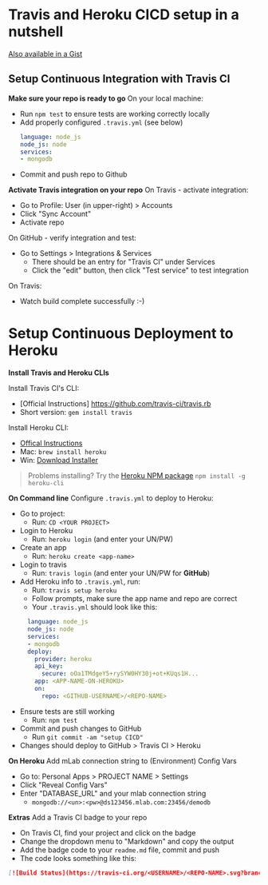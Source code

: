 # Travis and Heroku CICD setup in a nutshell

[Also available in a Gist](https://gist.github.com/cklanac/789e902b2f03963fabaf9032f35b19d7)

## Setup Continuous Integration with Travis CI


**Make sure your repo is ready to go**
On your local machine:
- Run `npm test` to ensure tests are working correctly locally
- Add properly configured `.travis.yml` (see below)
  ```yaml
  language: node_js
  node_js: node
  services:
  - mongodb
  ```
- Commit and push repo to Github

**Activate Travis integration on your repo**
On Travis - activate integration:
  - Go to Profile: User (in upper-right) > Accounts
  - Click "Sync Account" 
  - Activate repo 

On GitHub - verify integration and test:
- Go to Settings > Integrations & Services
   - There should be an entry for "Travis CI" under Services
   - Click the "edit" button, then click "Test service" to test integration

On Travis:
- Watch build complete successfully :-)

# Setup Continuous Deployment to Heroku

**Install Travis and Heroku CLIs**

Install Travis CI's CLI:
- [Official Instructions] https://github.com/travis-ci/travis.rb
- Short version: `gem install travis`

Install Heroku CLI:
- [Offical Instructions](https://devcenter.heroku.com/articles/heroku-cli)
- Mac: `brew install heroku`
- Win: [Download Installer](https://cli-assets.heroku.com/heroku-cli/channels/stable/heroku-cli-x64.exe)

> Problems installing? Try the [Heroku NPM package](https://www.npmjs.com/package/heroku-cli)
`npm install -g heroku-cli`

**On Command line**
Configure `.travis.yml` to deploy to Heroku:
  - Go to project:
    - Run: `CD <YOUR PROJECT>`
  - Login to Heroku
    - Run: `heroku login` (and enter your UN/PW)
  - Create an app
    - Run: `heroku create <app-name>`
  - Login to travis
    - Run: `travis login` (and enter your UN/PW for **GitHub**)
  - Add Heroku info to `.travis.yml`, run: 
    - Run: `travis setup heroku`
    - Follow prompts, make sure the app name and repo are correct
    - Your `.travis.yml` should look like this:
    ```yaml
      language: node_js
      node_js: node
      services:
      - mongodb
      deploy:
        provider: heroku
        api_key:
          secure: oOa1TMdgeY5+rySYW0HY30j+ot+KUqs1H...
        app: <APP-NAME-ON-HEROKU>
        on:
          repo: <GITHUB-USERNAME>/<REPO-NAME>
    ```
  - Ensure tests are still working
    - Run: `npm test` 
  - Commit and push changes to GitHub
    - Run  `git commit -am "setup CICD"`
  - Changes should deploy to GitHub > Travis CI > Heroku

**On Heroku**
Add mLab connection string to (Environment) Config Vars
  - Go to: Personal Apps > PROJECT NAME > Settings
  - Click "Reveal Config Vars"
  - Enter "DATABASE_URL" and your mlab connection string
    - `mongodb://<un>:<pw>@ds123456.mlab.com:23456/demodb`

**Extras** 
Add a Travis CI badge to your repo
  - On Travis CI, find your project and click on the badge
  - Change the dropdown menu to "Markdown" and copy the output
  - Add the badge code to your `readme.md` file, commit and push
  - The code looks something like this:
```md
[![Build Status](https://travis-ci.org/<USERNAME>/<REPO-NAME>.svg?branch=master)](https://travis-ci.org/<USERNAME>/<REPO-NAME>)```
